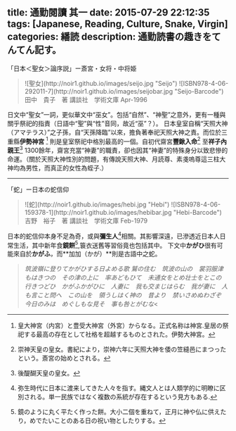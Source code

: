 title: 通勤閱讀 其一
date: 2015-07-29 22:12:35
tags: [Japanese, Reading, Culture, Snake, Virgin]
categories: 繙読
description: 通勤読書の趣きをてんてん記す。
---


「日本＜聖女＞論序説」ー斎宮・女将・中将姫
<blockquote class="blockquote-center">
![聖女](http://noir1.github.io/images/seijo.jpg "Seijo")
![ISBN978-4-06-292011-7](http://noir1.github.io/images/seijobar.jpg "Seijo-Barcode")
田中　貴子　著
講談社　学術文庫
Apr-1996</blockquote>

日文中“聖女”一詞，更似華文中“巫女”。包括“自然”、“神聖”之意外，更有一種與關乎祭祀的指責（日語中“聖”與“性”音同，故近“巫”？）。
日本皇室自稱“天照大神（アマテラス）”之子孫，自“天孫降臨”以來，擔負著奉祀天照大神之責。而位於三重縣**伊勢神宮** [^1] 則是皇室祭祀中格別最高的一個。自初代齋宮**豐鍬入命**[^2] 至**祥子內親王**[^3] 1300餘年，齋宮充當“神妻”的職責，卻也因其“神妻”的特殊身分以致悲慘的命運。（關於天照大神性別的問題，有傳說天照大神、月読尊、素戔嗚尊這三柱大神均為男性，而真正的女性為蛭子.）

[^1]: 皇大神宮（内宮）と豊受大神宮（外宮）からなる。正式名称は神宮.皇居の祭祀する最高の存在として社格を超越するものとされた。伊勢大神宮。
[^2]: 崇神天皇の皇女。書紀により，崇神六年に天照大神を倭の笠縫邑にまつったという。斎宮の始めとされる。
[^3]: 後醍醐天皇の皇女。
----------
「蛇」ー日本の蛇信仰
<blockquote class="blockquote-center">
![蛇](http://noir1.github.io/images/hebi.jpg "Hebi")
![ISBN978-4-06-159378-1](http://noir1.github.io/images/hebibar.jpg "Hebi-Barcode")
吉野　裕子　著
講談社　学術文庫
Feb-1979</blockquote>

日本的蛇信仰本身不足為奇，或與**彌生人**[^4]相關。其影響深遠，已滲透近日本人日常生活，其中新年食**鏡餅**[^5],簑衣送舊等習俗竟也包括其中。
下文中**かがひ**很有可能來自於**かがふ**，而**加加（かが）**則是古語中之蛇。

>*筑波嶺に登りてかがひする日よめる歌
鷲の住む　筑波の山の　裳羽服津もはきつの　その津の上に　率あどもひて　未通女をとめ壮士をとこの　行きつどひ　かがふかがひに　人妻に　我も交まじはらむ　我が妻に　人も言こと問へ　この山を　領うしはく神の　昔より　禁いさめぬわざぞ　今日のみは　めぐしもな見そ　事も咎とがむな*<

[^4]: 弥生時代に日本に渡来してきた人々を指す。縄文人とは人類学的に明瞭に区別される。単一民族ではなく複数の系統が存在するという見方もある.
[^5]: 鏡のように丸く平たく作った餅。大小二個を重ねて，正月に神や仏に供えたり，めでたいことのある日の祝い物としたりする。